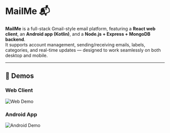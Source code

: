 # MailMe 📬

**MailMe** is a full-stack Gmail-style email platform, featuring a **React web client**, an **Android app (Kotlin)**, and a **Node.js + Express + MongoDB backend**.  
It supports account management, sending/receiving emails, labels, categories, and real-time updates — designed to work seamlessly on both desktop and mobile.

---

## 🎥 Demos

### Web Client
![Web Demo](wiki/videos/web_demo.gif)

### Android App
![Android Demo](wiki/videos/android_demo.gif)
